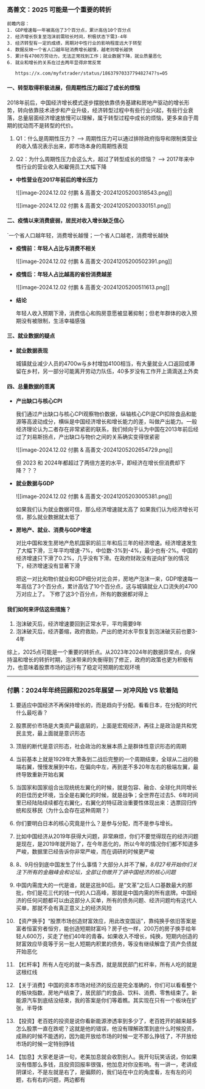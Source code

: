
### 高善文：2025 可能是一个重要的转折


```text
前瞻内容：
1. GDP增速每一年被高估了3个百分点，累计高估10个百分点
2. 经济增长恢复至泡沫前需较长时间，积极状态下需3-4年
3. 经济转型有一定的成绩，周期对中性行业的影响程度远大于转型
4. 数据反映一个省人口越年轻消费增长越慢，越老则增长越快
5. 累计有4700万劳动力，无法正常找到工作；就业数据下降，就业质量恶化
6. 就业和增长的关系在过去两年显得非常反常
   
   https://x.com/myfxtrader/status/1863797033779482747?s=05
```

#### 一、转型取得积极进展，但周期性压力超过了成长的烦恼

2018年前后，中国经济增长模式逐步摆脱依靠债务基建和房地产驱动的增长形势，转向依靠技术进步和产业升级，经济转型过程中有些行业兴起，有些行业衰落，总量层面经济增速放慢可以理解，属于转型过程中成长的烦恼，更多来自于周期的扰动而不是转型的代价。


1.  Q1：什么是周期性压力？ --> 周期性压力可以通过排除政府指导和限制类营业的收入情况表示出来，即市场本身的周期性表现

2.  Q2：为什么周期性压力会这么大，超过了转型成长的烦恼？ --> 2017年来中性行业的营业收入和雇佣员工大幅下降


-  **中性营业在2017年前后的增长压力**

	![[image-2024.12.02 付鹏 & 高善文-20241205200318543.png]]
	
	![[image-2024.12.02 付鹏 & 高善文-20241205200330151.png]]




#### 二、疫情以来消费疲弱，居民对收入增长缺乏信心

`一个省人口越年轻，消费增长越慢；一个省人口越老，消费增长越快


-  **疫情前：年轻人占比与消费不相关**

	![[image-2024.12.02 付鹏 & 高善文-20241205200502391.png]]


-  **疫情后：年轻人占比越高的省份消费越差**

	![[image-2024.12.02 付鹏 & 高善文-20241205200511613.png]]


- **结论**
  
	年轻人收入预期下滑，消费信心和购房意愿被显著抑制；但老年群体的收入预期没有被限制，生活幸福感强


#### 三、就业数据的疑点

-  **就业数据表现**
  
	 城镇就业减少人员的4700w与乡村增加4100相当，有大量就业人口返回或滞留在乡村，另一部分可能离开劳动力队伍，40多岁没有工作开上滴滴送上外卖


#### 四、总量数据的乖离

-  **产出缺口与核心CPI**

	我们通过产出缺口与核心CPI观察物价数据，纵轴核心CPI是CPI扣除食品和能源等高波动成分，横纵是中国经济增长和增长能力的差，叫做产出能力。一般经济理论认为二者存在非常紧密的联系，我们倾向于认为中国在2013年前后经过了刘易斯拐点，产出缺口与物价之间的关系确实变得很紧密
	
	![[image-2024.12.02 付鹏 & 高善文-20241205202654729.png]]
	
	但 2023 和 2024年都超过了两倍方差的水平，即经济在增长但消费却下降？？？


- **就业数据与GDP**

	![[image-2024.12.02 付鹏 & 高善文-20241205203005381.png]]
	
	如果我们认为就业数据可信，那么经济增速就太高了
	如果我们认为经济增长可信，那么就业数据就太低了


-  **房地产、就业、消费与GDP增速**

	对比中国和发生房地产危机国家的前三年和后三年的经济增速。经济增速发生了大幅下滑，三年平均增速-7%，中位数-3%到-4%，最少也有-2%。中国的经济增速只下滑了0.2%，几乎没有下滑。在政府财政没有逆向扩张的情况下，经济增速没有显著下滑
	
	把这一对比和物价就业和GDP细分对比合并，房地产泡沫一来，GDP增速每一年高估了3个百分点，累计高估了10个百分点，这与城镇就业人口流失的4700万对应上了。 下修了这3个百分点，所有的数据都对得上
	
	

#### 我们如何来评估这些措施？

1.  泡沫破灭后，经济增速要回到正常水平，平均需要9年
2.  泡沫破灭后，经济萎缩，政府救助，产出的绝对水平恢复到泡沫破灭前也要3-4年

综上，2025点可能是一个重要的转折点。从2023年2024年的数据异常点，向保持温和增长的转折时期，泡沫带来的失衡得到了修正，政府的政策也更为积极有力，也意味着股票市场的运行有了稳定可预期的宏观环境


---- 

### 付鹏：2024年年终回顾和2025年展望 — 对冲风险 VS 软着陆


1. 要适应中国经济不再保持增长的，而是趋向于分配。看看日本，在分配的时代什么最吃香？
   
2. 股票房价市场是大类资产最底层的，上面是宏观经济，再往上是政治是共和党民主党，最上面就是意识形态
   
3. 顶层的断代是意识形态，社会政治的发展本质上是群体性意识形态的周期
   
4. 当前基本上就是1929年大萧条到二战后完整的一个周期结束，全球从二战的极端右翼，慢慢发展到中右，在偏向中左，再到差不多20年左右的极端左翼，最终导致重新开始右翼
   
5. 当国家和国家组合出现统统左翼化的时候，就是包容、融合、全球化共同增长的巨佳历史环境，当全是右翼化的时候，就是战争；全世界在过去5、6年时间里已经陆陆续续都在右翼化，右翼化的特征政治重要性体现出来：选票回归传统和反移民（为什么会存在这种周期？）
   
6.  你们要明白日本的核心究竟是什么？是参与分配，而不是参与增长。

7.  比如中国经济从2019年获得大问题，非常麻烦，你们不要觉得现在的经济问题是现在，是2019年就开始了，在今年恶化的，所以今年的情况你们都不知道多严峻，数据里已经告诉你非常严峻，而在调研的时候更严峻

8. 8、9月份到底中国发生了什么事情？大部分人并不了解，*8月27号开始你们关注下所有的金融峰会和论坛，全部让你敞开了讲中国经济的核心问题*

9.  中国内需庞大的一代是谁，就是这批80后。是“文革”之后人口基数最大的那批，你们是花三代的钱一代的人口高峰，那就是中国内需的所有底牌。中国经济的任何问题都可以由这部分人买单，所有的债务问题、经济问题均有这代人买单，那就不会有真正意义上的经济风险

10. 【资产换手】“股票市场创造财富效应，用此改变国运”，靠纯换手依旧答案是富者恒富穷者恒穷，能创造短期财富吗？房子也一样，200万的房子换手给年轻人600万，买走了他们40年的青春。如果收入不增长，纯换，短期内创造的财富效应毕竟等于另一批人短期内积累的债务，等没有继续解盘了资产负债就开始恶化

11. 【杠杆率】所有人在吃的就一条东西，就是居民部门杠杆率，所有人吃的就是这根红线

12. 【关于消费】中国的资本市场对经济的反应是完全准确的，你们可以看看整个的板块指数，房地产结束了，居民部门的食品、饮料、消费、零售结束了。新能源汽车到底结没结束，我的答案是你们等着瞧。其实现在只有一个板块在扩张，半导体

13. 【投资】老百姓的投资是说你看新能源渗透率到多少了，老百姓开的越来越多怎么股票一直在跌呢？这就是他的错误，他没有理解政策到底什么时候投资，成熟的时候不能透的，因为能开放给市场的时候一定不那么挣钱了，不开放给市场的时候一定特别挣钱

14. 【加息】大家老是讲一句，老美加息就会收割别人。我开句玩笑话说，你如果没有借那么多钱，且投资回报率很强，他加息对你没影响。有一讲一，老讲成阴谋论，不是左就是右了，是偏颇的，我们站在中立的角度看，左有左的问题，右有右的问题，两边都有


